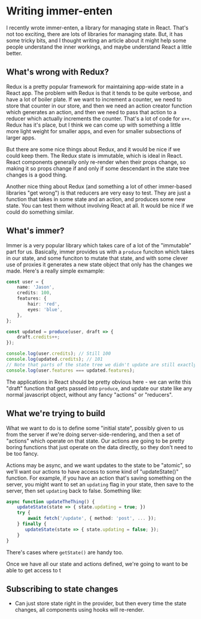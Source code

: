 # Writing immer-enten

I recently wrote immer-enten, a library for managing state in React.  That's not
too exciting, there are lots of libraries for managing state.  But, it has some
tricky bits, and I thought writing an article about it might help some people
understand the inner workings, and maybe understand React a little better.

## What's wrong with Redux?

Redux is a pretty popular framework for maintaining app-wide state in a React
app.  The problem with Redux is that it tends to be quite verbose, and have a
lot of boiler plate.  If we want to increment a counter, we need to store that
counter in our store, and then we need an action creator function which
generates an action, and then we need to pass that action to a reducer which
actually increments the counter.  That's a lot of code for `x++`.  Redux has
it's place, but I think we can come up with something a little more light weight
for smaller apps, and even for smaller subsections of larger apps.

But there are some nice things about Redux, and it would be nice if we could keep
them.  The Redux state is immutable, which is ideal in React.  React components
generally only re-render when their props change, so making it so props change
if and only if some descendant in the state tree changes is a good thing.

Another nice thing about Redux (and something a lot of other immer-based libraries
"get wrong") is that reducers are very easy to test.  They are just a function
that takes in some state and an action, and produces some new state.  You can
test them without involving React at all.  It would be nice if we could do
something similar.

## What's immer?

Immer is a very popular library which takes care of a lot of the "immutable" part
for us.  Basically, immer provides us with a `produce` funciton which takes in
our state, and some funciton to mutate that state, and with some clever use of
proxies it generates a new state object that only has the changes we made.
Here's a really simple exmample:

```ts
const user = {
    name: 'Jason',
    credits: 100,
    features: {
        hair: 'red',
        eyes: 'blue',
    },
};

const updated = produce(user, draft => {
    draft.credits++;
});

console.log(user.credits); // Still 100
console.log(updated.credits); // 101
// Note that parts of the state tree we didn't update are still exactly the same object
console.log(user.features === updated.features);
```

The applications in React should be pretty obvious here - we can write this "draft"
function that gets passed into `produce`, and update our state like any normal
javascript object, without any fancy "actions" or "reducers".

## What we're trying to build

What we want to do is to define some "initial state", possibly given to us from
the server if we're doing server-side-rendering, and then a set of "actions" which
operate on that state.  Our actions are going to be pretty boring functions that
just operate on the data directly, so they don't need to be too fancy.

Actions may be async, and we want updates to the state to be "atomic", so we'll
want our actions to have access to some kind of "updateState()" function.  For
example, if you have an action that's saving something on the server, you
might want to set an `updating` flag in your state, then save to the server,
then set `updating` back to false.  Something like:

```ts
async function updateTheThing() {
    updateState(state => { state.updating = true; })
    try {
        await fetch('/update', { method: 'post', ... });
    } finally {
       updateState(state => { state.updating = false; });
    }
}
```

There's cases where `getState()` are handy too.

Once we have all our state and actions defined, we're going to want to be able
to get access to t

## Subscribing to state changes

* Can just store state right in the provider, but then every time the state
  changes, all components using hooks will re-render.